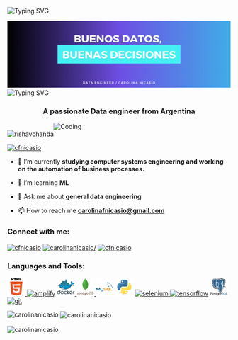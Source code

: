 
![Typing SVG](https://readme-typing-svg.demolab.com?font=Fira+Code&pause=1000&color=FFFFFF&width=435&lines=Hi+👋+I'm+Carolina+Nicasio.+Welcome!)

![MasterHead](https://github.com/CarolinaNicasio/carolinanicasio/blob/main/portada-git.png)
![Typing SVG](https://readme-typing-svg.demolab.com?font=Fira+Code&pause=1000&color=FFFFFF&width=435&lines=Hi+👋+I'm+Carolina+Nicasio.+Welcome!)

<h3 align="center">A passionate Data engineer from Argentina</h3>
<img align="right" alt="Coding" width="400" src="https://github.com/CarolinaNicasio/carolinanicasio/blob/main/5arxztext.gif">


<p align="left"> <img src="https://komarev.com/ghpvc/?username=carolinanicasio&label=Profile%20views&color=0e75b6&style=flat" alt="rishavchanda" /> </p>

<p align="left"> <a href="https://twitter.com/cfnicasio" target="blank"><img src="https://img.shields.io/twitter/follow/cfnicasio?logo=twitter&style=for-the-badge" alt="cfnicasio" /></a> </p>

- 🔭 I’m currently **studying computer systems engineering and working on the automation of business processes.**

- 🌱 I’m learning **ML**

- 💬 Ask me about **general data engineering**

- 📫 How to reach me **carolinafnicasio@gmail.com**
<h3 align="left">Connect with me:</h3>
<p align="left">
<a href="https://twitter.com/cfnicasio" target="blank"><img align="center" src="https://raw.githubusercontent.com/rahuldkjain/github-profile-readme-generator/master/src/images/icons/Social/twitter.svg" alt="cfnicasio" height="30" width="40" /></a>
<a href="https://www.linkedin.com/in/carolinanicasio/" target="blank"><img align="center" src="https://raw.githubusercontent.com/rahuldkjain/github-profile-readme-generator/master/src/images/icons/Social/linked-in-alt.svg" alt="carolinanicasio/" height="30" width="40" /></a>
<a href="https://instagram.com/cfnicasio" target="blank"><img align="center" src="https://raw.githubusercontent.com/rahuldkjain/github-profile-readme-generator/master/src/images/icons/Social/instagram.svg" alt="cfnicasio" height="30" width="40" /></a>

</p>

<h3 align="left">Languages and Tools:</h3>
<p align="left">  <a href="https://www.w3.org/html/" target="_blank" rel="noreferrer"> <img src="https://raw.githubusercontent.com/devicons/devicon/master/icons/html5/html5-original-wordmark.svg" alt="html5" width="40" height="40"/> </a><a href="https://aws.amazon.com/amplify/" target="_blank" rel="noreferrer"> <img src="https://docs.amplify.aws/assets/logo-dark.svg" alt="amplify" width="40" height="40"/></a>
</a> <a href="https://www.docker.com/" target="_blank" rel="noreferrer"> <img src="https://raw.githubusercontent.com/devicons/devicon/master/icons/docker/docker-original-wordmark.svg" alt="docker" width="40" height="40"/> </a>
</a> <a href="https://www.mongodb.com/" target="_blank" rel="noreferrer"> <img src="https://raw.githubusercontent.com/devicons/devicon/master/icons/mongodb/mongodb-original-wordmark.svg" alt="mongodb" width="40" height="40"/> </a> <a href="https://www.mysql.com/" target="_blank" rel="noreferrer"> <img src="https://raw.githubusercontent.com/devicons/devicon/master/icons/mysql/mysql-original-wordmark.svg" alt="mysql" width="40" height="40"/></a>
</a><a href="https://www.python.org" target="_blank" rel="noreferrer"><img src="https://raw.githubusercontent.com/devicons/devicon/master/icons/python/python-original.svg" alt="python" width="40" height="40"/></a> <a href="https://www.selenium.dev" target=" _blank" rel="noreferrer"> <img src="https://raw.githubusercontent.com/detain/svg-logos/780f25886640cef088af994181646db2f6b1a3f8/svg/selenium-logo.svg" alt="selenium" width="40" height="40"/></a><a href="https://www.tensorflow.org" target="_blank" rel="noreferrer"> <img src="https://www.vectorlogo.zone/logos/tensorflow/tensorflow-icon.svg" alt="tensorflow" width="40" height="40"/></a>
<a href="https://www.postgresql.org" target="_blank" rel ="noreferrer"> <img src="https://raw.githubusercontent.com/devicons/devicon/master/icons/postgresql/postgresql-original-wordmark.svg" alt="postgresql" width="40" height= "40"/>
</a><a href="https://git-scm.com/" target="_blank" rel="noreferrer"> <img src="https://www.vectorlogo.zone/logos/git-scm/git-scm-icon.svg" alt="git" width="40" height="40"/> </a>
</p>


<p><img align="left" src="https://github-readme-stats.vercel.app/api/top-langs?username=carolinanicasio&show_icons=true&locale=en&layout=compact&theme=react" alt="carolinanicasio" /></p>

<p>&nbsp;<img align="center" src="https://github-readme-stats.vercel.app/api?username=carolinanicasio&show_icons=true&locale=en&theme=react" alt="carolinanicasio" /></p>

<p><img align="center" src="https://github-readme-streak-stats.herokuapp.com/?user=carolinanicasio&&theme=react" alt="carolinanicasio" /></p>
